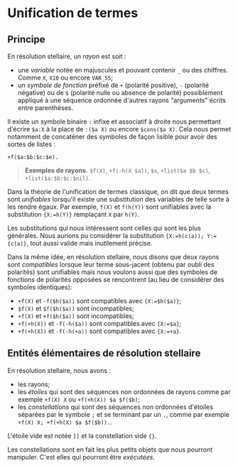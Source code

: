 # Unification de termes

## Principe

En résolution stellaire, un *rayon* est soit :
- une *variable* notée en majuscules et pouvant contenir `_` ou des
chiffres. Comme `X`, `X10` ou encore `VAR_55`;
- un *symbole de fonction* préfixé de `+` (polarité positive), `-` (polarité
négative) ou de `$` (polarité nulle ou absence de polarité) possiblement
appliqué à une séquence ordonnée d'autres rayons "arguments" écrits entre
parenthèses.

Il existe un symbole binaire `:` infixe et associatif à droite nous permettant
d'écrire `$a:X` à la place de `:($a X)` ou encore `$cons($a X)`. Cela nous
permet notamment de concaténer des symboles de façon lisible pour avoir des
sortes de listes :

```
+f($a:$b:$c:$e).
```

> **Exemples de rayons.** `$f(X)`, `+f(-h(X $a))`, `$s`, `+list($a $b $c)`,
> `+list($a:$b:$c:$nil)`.

Dans la théorie de l'unification de termes classique, on dit que deux termes
sont *unifiables* lorsqu'il existe une substitution des variables de telle
sorte à les rendre égaux.
Par exemple, `f(X)` et `f(h(Y))` sont unifiables avec la substitution
`{X:=h(Y)}` remplaçant `X` par `h(Y)`.

Les substitutions qui nous intéressent sont celles qui sont les plus générales.
Nous aurions pu considérer la substitution `{X:=h(c(a)); Y:={c(a)}`, tout aussi
valide mais inutilement précise.

Dans la même idée, en résolution stellaire, nous disons que deux rayons sont
*compatibles* lorsque
 leur terme sous-jacent (obtenu par oubli des polarités) sont unifiables mais
nous voulons aussi que des symboles de fonctions de polarités opposées se
rencontrent (au lieu de considérer des symboles identiques):

- `+f(X)` et `-f($h($a))` sont compatibles avec `{X:=$h($a)}`;
- `$f(X)` et `$f($h($a))` sont incompatibles;
- `+f(X)` et `+f($h($a))` sont incompatibles;
- `+f(+h(X))` et `-f(-h($a))` sont compatibles avec `{X:=$a}`;
- `+f(+h(X))` et `-f(-h(+a))` sont compatibles avec `{X:=+a}`.

## Entités élémentaires de résolution stellaire

En résolution stellaire, nous avons :
- les rayons;
- les *étoiles* qui sont des séquences non ordonnées de rayons comme par
exemple `+f(X) X` ou `+f(+h(X)) $a $f($b)`;
- les *constellations* qui sont des séquences non ordonnées d'étoiles séparées
par le symbole `;` et se terminant par un `.`, comme par exemple
`+f(X) X; +f(+h(X) $a $f($b)).`.

L'étoile vide est notée `[]` et la constellation vide `{}`.

Les constellations sont en fait les plus petits objets que nous pourront
manipuler. C'est elles qui pourront être *exécutées*.

